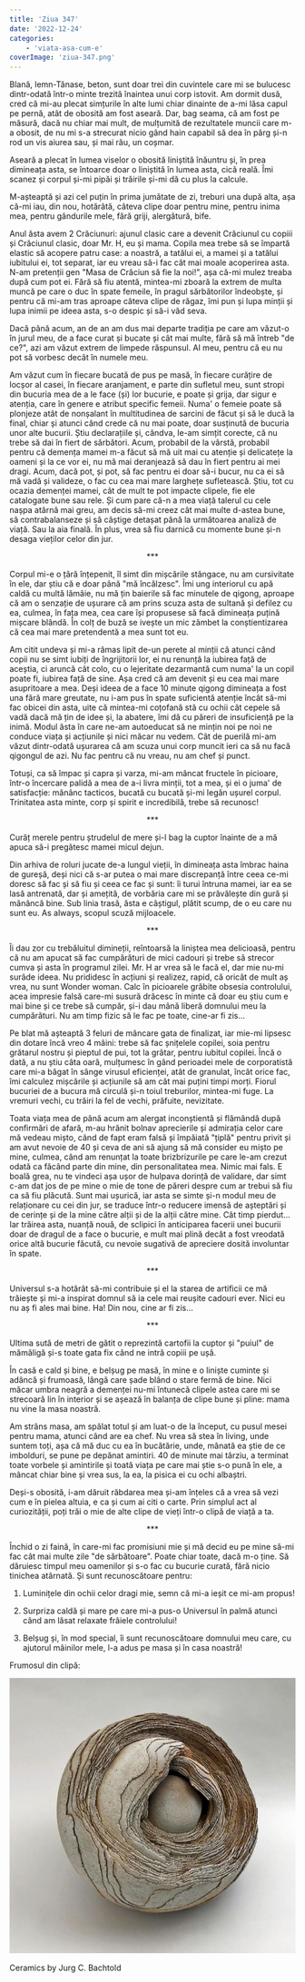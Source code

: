 ```yaml
---
title: 'Ziua 347'
date: '2022-12-24'
categories:
    - 'viata-asa-cum-e'
coverImage: 'ziua-347.png'
---
```


Blană, lemn-Tănase, beton, sunt doar trei din cuvintele care mi se bulucesc dintr-odată într-o minte trezită înaintea unui corp istovit. Am dormit dusă, cred că mi-au plecat simțurile în alte lumi chiar dinainte de a-mi lăsa capul pe pernă, atât de obosită am fost aseară. Dar, bag seama, că am fost pe măsură, dacă nu chiar mai mult, de mulțumită de rezultatele muncii care m-a obosit, de nu mi s-a strecurat nicio gând hain capabil să dea în pârg și-n rod un vis aiurea sau, și mai rău, un coșmar.

Aseară a plecat în lumea viselor o obosită liniștită înăuntru și, în prea dimineața asta, se întoarce doar o liniștită în lumea asta, cică reală. Îmi scanez și corpul și-mi pipăi și trăirile și-mi dă cu plus la calcule.

M-așteaptă și azi cel puțin în prima jumătate de zi, treburi una după alta, așa că-mi iau, din nou, hotărâtă, câteva clipe doar pentru mine, pentru inima mea, pentru gândurile mele, fără griji, alergătură, bife.

Anul ăsta avem 2 Crăciunuri: ajunul clasic care a devenit Crăciunul cu copiii și Crăciunul clasic, doar Mr. H, eu și mama. Copila mea trebe să se împartă elastic să acopere patru case: a noastră, a tatălui ei, a mamei și a tatălui iubitului ei, tot separat, iar eu vreau să-i fac cât mai moale acoperirea asta. N-am pretenții gen "Masa de Crăciun să fie la noi!", așa că-mi mulez treaba după cum pot ei. Fără să fiu atentă, mintea-mi zboară la extrem de multa muncă pe care o duc în spate femeile, în pragul sărbătorilor îndeobște, și pentru că mi-am tras aproape câteva clipe de răgaz, îmi pun și lupa minții și lupa inimii pe ideea asta, s-o despic și să-i văd seva.

Dacă până acum, an de an am dus mai departe tradiția pe care am văzut-o în jurul meu, de a face curat și bucate și cât mai multe, fără să mă întreb "de ce?", azi am văzut extrem de limpede răspunsul. Al meu, pentru că eu nu pot să vorbesc decât în numele meu.

Am văzut cum în fiecare bucată de pus pe masă, în fiecare curățire de locșor al casei, în fiecare aranjament, e parte din sufletul meu, sunt stropi din bucuria mea de a le face (și) lor bucurie, e poate și grija, dar sigur e atenția, care în genere e atribut specific femeii. Numa' o femeie poate să plonjeze atât de nonșalant în multitudinea de sarcini de făcut și să le ducă la final, chiar și atunci când crede că nu mai poate, doar susținută de bucuria unor alte bucurii. Știu declarațiile și, cândva, le-am simțit corecte, că nu trebe să dai în fiert de sărbători. Acum, probabil de la vârstă, probabil pentru că demența mamei m-a făcut să mă uit mai cu atenție și delicatețe la oameni și la ce vor ei, nu mă mai deranjează să dau în fiert pentru ai mei dragi. Acum, dacă pot, și pot, să fac pentru ei doar să-i bucur, nu ca ei să mă vadă și valideze, o fac cu cea mai mare larghețe sufletească. Știu, tot cu ocazia demenței mamei, cât de mult te pot impacte clipele, fie ele catalogate bune sau rele. Și cum pare că-n a mea viață talerul cu cele nașpa atârnă mai greu, am decis să-mi creez cât mai multe d-astea bune, să contrabalanseze și să câștige detașat până la următoarea analiză de viață. Sau la aia finală. În plus, vrea să fiu darnică cu momente bune și-n desaga vieților celor din jur.

<p style="text-align: center;">***</p>

Corpul mi-e o țâră înțepenit, îl simt din mișcările stângace, nu am cursivitate în ele, dar știu că e doar până "mă încălzesc". Îmi ung interiorul cu apă caldă cu multă lămâie, nu mă țin baierile să fac minutele de qigong, aproape că am o senzație de ușurare că am prins scuza asta de sultană și defilez cu ea, culmea, în fața mea, cea care își propusese să facă dimineața puțină mișcare blândă. În colț de buză se ivește un mic zâmbet la conștientizarea că cea mai mare pretendentă a mea sunt tot eu.

Am citit undeva și mi-a rămas lipit de-un perete al minții că atunci când copii nu se simt iubiți de îngrijitorii lor, ei nu renunță la iubirea față de aceștia, ci aruncă cât colo, cu o lejeritate dezarmantă cum numa' la un copil poate fi, iubirea față de sine. Așa cred că am devenit și eu cea mai mare asupritoare a mea. Deși ideea de a face 10 minute qigong dimineața a fost una fără mare greutate, nu i-am pus în spate suficientă atenție încât să-mi fac obicei din asta, uite că mintea-mi coțofană stă cu ochii cât cepele să vadă dacă mă țin de idee și, la abatere, îmi dă cu păreri de insuficiență pe la inimă. Modul ăsta în care ne-am autoeducat să ne mințin noi pe noi ne conduce viața și acțiunile și nici măcar nu vedem. Cât de puerilă mi-am văzut dintr-odată ușurarea că am scuza unui corp muncit ieri ca să nu facă qigongul de azi. Nu fac pentru că nu vreau, nu am chef și punct.

Totuși, ca să împac și capra și varza, mi-am mâncat fructele în picioare, într-o încercare palidă a mea de a-i livra minții, tot a mea, și ei o juma' de satisfacție: mănânc tacticos, bucată cu bucată și-mi legăn ușurel corpul. Trinitatea asta minte, corp și spirit e incredibilă, trebe să recunosc!

<p style="text-align: center;">***</p>

Curăț merele pentru ștrudelul de mere și-l bag la cuptor înainte de a mă apuca să-i pregătesc mamei micul dejun.

Din arhiva de roluri jucate de-a lungul vieții, în dimineața asta îmbrac haina de gureșă, deși nici că s-ar putea o mai mare discrepanță între ceea ce-mi doresc să fac și să fiu și ceea ce fac și sunt: îi turui întruna mamei, iar ea se lasă antrenată, dar și amețită, de vorbăria care mi se prăvălește din gură și mănâncă bine. Sub linia trasă, ăsta e câștigul, plătit scump, de o eu care nu sunt eu. As always, scopul scuză mijloacele.

<p style="text-align: center;">***</p>

Îi dau zor cu trebăluitul dimineții, reîntoarsă la liniștea mea delicioasă, pentru că nu am apucat să fac cumpărături de mici cadouri și trebe să strecor cumva și asta în programul zilei. Mr. H ar vrea să le facă el, dar mie nu-mi surâde ideea. Nu prididesc în acțiuni și realizez, rapid, că oricât de mult aș vrea, nu sunt Wonder woman. Calc în picioarele grăbite obsesia controlului, acea impresie falsă care-mi susură drăcesc în minte că doar eu știu cum e mai bine și ce trebe să cumpăr, și-i dau mână liberă domnului meu la cumpărături. Nu am timp fizic să le fac pe toate, cine-ar fi zis…

Pe blat mă așteaptă 3 feluri de mâncare gata de finalizat, iar mie-mi lipsesc din dotare încă vreo 4 mâini: trebe să fac șnițelele copilei, soia pentru grătarul nostru și pieptul de pui, tot la grătar, pentru iubitul copilei. Încă o dată, a nu știu câta oară, mulțumesc în gând perioadei mele de corporatistă care mi-a băgat în sânge virusul eficienței, atât de granulat, încât orice fac, îmi calculez mișcările și acțiunile să am cât mai puțini timpi morți. Fiorul bucuriei de a bucura mă circulă și-n toiul treburilor, mintea-mi fuge. La vremuri vechi, cu trăiri la fel de vechi, prăfuite, nevizitate.

Toata viața mea de până acum am alergat inconștientă și flămândă după confirmări de afară, m-au hrănit bolnav aprecierile și admirația celor care mă vedeau mișto, când de fapt eram falsă și împăiată "țiplă" pentru privit și am avut nevoie de 40 și ceva de ani să ajung să mă consider eu mișto pe mine, culmea, când am renunțat la toate brizbrizurile pe care le-am crezut odată ca făcând parte din mine, din personalitatea mea. Nimic mai fals. E boală grea, nu te vindeci așa ușor de hulpava dorință de validare, dar simt c-am dat jos de pe mine o mie de tone de păreri despre cum ar trebui să fiu ca să fiu plăcută. Sunt mai ușurică, iar asta se simte și-n modul meu de relaționare cu cei din jur, se traduce într-o reducere imensă de așteptări și de cerințe și de la mine către alții și de la alții către mine. Cât timp pierdut… Iar trăirea asta, nuanță nouă, de sclipici în anticiparea facerii unei bucurii doar de dragul de a face o bucurie, e mult mai plină decât a fost vreodată orice altă bucurie făcută, cu nevoie sugativă de apreciere dosită involuntar în spate.

<p style="text-align: center;">***</p>

Universul s-a hotărât să-mi contribuie și el la starea de artificii ce mă trăiește și mi-a inspirat domnul să ia cele mai reușite cadouri ever. Nici eu nu aș fi ales mai bine. Ha! Din nou, cine ar fi zis…

<p style="text-align: center;">***</p>

Ultima sută de metri de gătit o reprezintă cartofii la cuptor și "puiul" de mămăligă și-s toate gata fix când ne intră copiii pe ușă.

În casă e cald și bine, e belșug pe masă, în mine e o liniște cuminte și adâncă și frumoasă, lângă care șade blând o stare fermă de bine. Nici măcar umbra neagră a demenței nu-mi întunecă clipele astea care mi se strecoară lin în interior și se așează în balanța de clipe bune și pline: mama nu vine la masa noastră.

Am strâns masa, am spălat totul și am luat-o de la început, cu pusul mesei pentru mama, atunci când are ea chef. Nu vrea să stea în living, unde suntem toți, așa că mă duc cu ea în bucătărie, unde, mânată ea știe de ce imbolduri, se pune pe depănat amintiri. 40 de minute mai târziu, a terminat toate vorbele și amintirile și toată viața pe care mai știe s-o pună în ele, a mâncat chiar bine și vrea sus, la ea, la pisica ei cu ochi albaștri.

Deși-s obosită, i-am dăruit răbdarea mea și-am înțeles că a vrea să vezi cum e în pielea altuia, e ca și cum ai citi o carte. Prin simplul act al curiozității, poți trăi o mie de alte clipe de vieți într-o clipă de viață a ta.

<p style="text-align: center;">***</p>

Închid o zi faină, în care-mi fac promisiuni mie și mă decid eu pe mine să-mi fac cât mai multe zile "de sărbătoare". Poate chiar toate, dacă m-o ține. Să dăruiesc timpul meu oamenilor și s-o fac cu bucurie curată, fără nicio tinichea atârnată. Și sunt recunoscătoare pentru:

1. Luminițele din ochii celor dragi mie, semn că mi-a ieșit ce mi-am propus!

2. Surpriza caldă și mare pe care mi-a pus-o Universul în palmă atunci când am lăsat relaxate frâiele controlului!

3. Belșug și, în mod special, îi sunt recunoscătoare domnului meu care, cu ajutorul mâinilor mele, l-a adus pe masa și în casa noastră!

Frumosul din clipă:

![Ceramics by Jurg C. Bachtold](images/347-1.jpeg)

Ceramics by Jurg C. Bachtold
